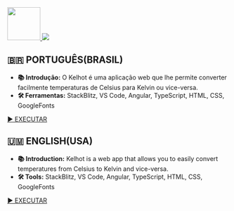 <a href="https://projectkelhot.stackblitz.io/">
    <img src="https://github.com/Redwars22/Web2/raw/main/kelhot.png?raw=true" width="75px">
</a>

<img src="https://raw.githubusercontent.com/Redwars22/Web2/main/Kelhot/img/kelhot.png">

## 🇧🇷 PORTUGUÊS(BRASIL)

- **📚️ Introdução:** O Kelhot é uma aplicação web que lhe permite converter facilmente temperaturas de Celsius para Kelvin ou vice-versa.
- **🛠️ Ferramentas:** StackBlitz, VS Code, Angular, TypeScript, HTML, CSS, GoogleFonts

[▶️ EXECUTAR](https://projectkelhot.stackblitz.io/)

## 🇺🇲 ENGLISH(USA)

- **📚️ Introduction:** Kelhot is a web app that allows you to easily convert temperatures from Celsius to Kelvin and vice-versa.
- **🛠️ Tools:** StackBlitz, VS Code, Angular, TypeScript, HTML, CSS, GoogleFonts

[▶️ EXECUTAR](https://projectkelhot.stackblitz.io/)
